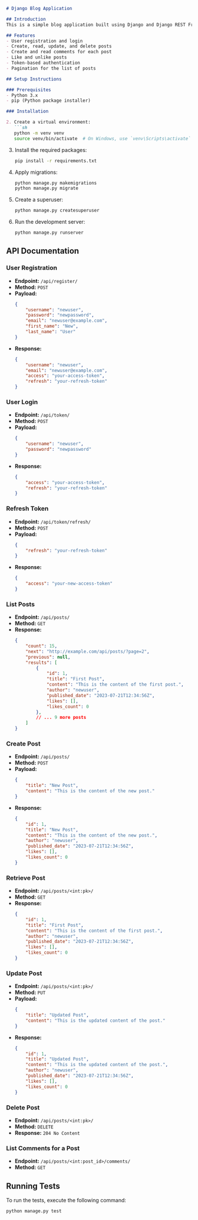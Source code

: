 ```markdown
# Django Blog Application

## Introduction
This is a simple blog application built using Django and Django REST Framework. The application includes functionalities for creating, reading, updating, and deleting posts and comments. User authentication is handled using JSON Web Tokens (JWT).

## Features
- User registration and login
- Create, read, update, and delete posts
- Create and read comments for each post
- Like and unlike posts
- Token-based authentication
- Pagination for the list of posts

## Setup Instructions

### Prerequisites
- Python 3.x
- pip (Python package installer)

### Installation

2. Create a virtual environment:
   ```sh
   python -m venv venv
   source venv/bin/activate  # On Windows, use `venv\Scripts\activate`
   ```

3. Install the required packages:
   ```sh
   pip install -r requirements.txt
   ```

4. Apply migrations:
   ```sh
   python manage.py makemigrations
   python manage.py migrate
   ```

5. Create a superuser:
   ```sh
   python manage.py createsuperuser
   ```

6. Run the development server:
   ```sh
   python manage.py runserver
   ```

## API Documentation

### User Registration
- **Endpoint:** `/api/register/`
- **Method:** `POST`
- **Payload:**
  ```json
  {
      "username": "newuser",
      "password": "newpassword",
      "email": "newuser@example.com",
      "first_name": "New",
      "last_name": "User"
  }
  ```
- **Response:**
  ```json
  {
      "username": "newuser",
      "email": "newuser@example.com",
      "access": "your-access-token",
      "refresh": "your-refresh-token"
  }
  ```

### User Login
- **Endpoint:** `/api/token/`
- **Method:** `POST`
- **Payload:**
  ```json
  {
      "username": "newuser",
      "password": "newpassword"
  }
  ```
- **Response:**
  ```json
  {
      "access": "your-access-token",
      "refresh": "your-refresh-token"
  }
  ```

### Refresh Token
- **Endpoint:** `/api/token/refresh/`
- **Method:** `POST`
- **Payload:**
  ```json
  {
      "refresh": "your-refresh-token"
  }
  ```
- **Response:**
  ```json
  {
      "access": "your-new-access-token"
  }
  ```

### List Posts
- **Endpoint:** `/api/posts/`
- **Method:** `GET`
- **Response:**
  ```json
  {
      "count": 15,
      "next": "http://example.com/api/posts/?page=2",
      "previous": null,
      "results": [
          {
              "id": 1,
              "title": "First Post",
              "content": "This is the content of the first post.",
              "author": "newuser",
              "published_date": "2023-07-21T12:34:56Z",
              "likes": [],
              "likes_count": 0
          },
          // ... 9 more posts
      ]
  }
  ```

### Create Post
- **Endpoint:** `/api/posts/`
- **Method:** `POST`
- **Payload:**
  ```json
  {
      "title": "New Post",
      "content": "This is the content of the new post."
  }
  ```
- **Response:**
  ```json
  {
      "id": 1,
      "title": "New Post",
      "content": "This is the content of the new post.",
      "author": "newuser",
      "published_date": "2023-07-21T12:34:56Z",
      "likes": [],
      "likes_count": 0
  }
  ```

### Retrieve Post
- **Endpoint:** `/api/posts/<int:pk>/`
- **Method:** `GET`
- **Response:**
  ```json
  {
      "id": 1,
      "title": "First Post",
      "content": "This is the content of the first post.",
      "author": "newuser",
      "published_date": "2023-07-21T12:34:56Z",
      "likes": [],
      "likes_count": 0
  }
  ```

### Update Post
- **Endpoint:** `/api/posts/<int:pk>/`
- **Method:** `PUT`
- **Payload:**
  ```json
  {
      "title": "Updated Post",
      "content": "This is the updated content of the post."
  }
  ```
- **Response:**
  ```json
  {
      "id": 1,
      "title": "Updated Post",
      "content": "This is the updated content of the post.",
      "author": "newuser",
      "published_date": "2023-07-21T12:34:56Z",
      "likes": [],
      "likes_count": 0
  }
  ```

### Delete Post
- **Endpoint:** `/api/posts/<int:pk>/`
- **Method:** `DELETE`
- **Response:** `204 No Content`

### List Comments for a Post
- **Endpoint:** `/api/posts/<int:post_id>/comments/`
- **Method:** `GET`

## Running Tests

To run the tests, execute the following command:
```sh
python manage.py test
```
```